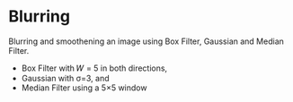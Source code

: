 # Blurring
Blurring and smoothening an image using Box Filter, Gaussian and Median Filter.

* Box Filter with 𝑊 = 5 in both directions,
* Gaussian with σ=3, and
* Median Filter using a 5×5 window

